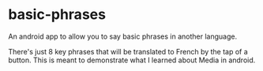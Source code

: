 # basic-phrases
An android app to allow you to say basic phrases in another language.

There's just 8 key phrases that will be translated to French by the tap of a button. This is meant to demonstrate what I learned about Media in android.
